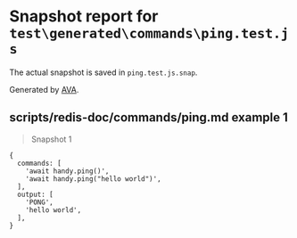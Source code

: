 # Snapshot report for `test\generated\commands\ping.test.js`

The actual snapshot is saved in `ping.test.js.snap`.

Generated by [AVA](https://ava.li).

## scripts/redis-doc/commands/ping.md example 1

> Snapshot 1

    {
      commands: [
        'await handy.ping()',
        'await handy.ping("hello world")',
      ],
      output: [
        'PONG',
        'hello world',
      ],
    }
